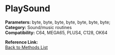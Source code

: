 # PlaySound

**Parameters:** byte, byte, byte, byte, byte, byte, byte;  
**Category:** Sound/music routines  
**Compatibility:** C64, MEGA65, PLUS4, C128, OK64  

**Reference Link:**  
[Back to Methods List](../../SUMMARY.md)
